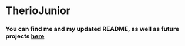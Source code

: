 # TherioJunior

### You can find me and my updated README, as well as future projects [here](https://gitlab.com/TherioJunior)
